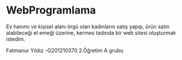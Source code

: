 # WebProgramlama
Ev hanımı ve kişisel alanı örgü olan kadınların satış yapıp, ürün satın alabileceği el emeği üzerine, kermes tadında bir web sitesi oluşturmak istedim. 

Fatmanur Yıldız
-G201210370
2.Öğretim A grubu
